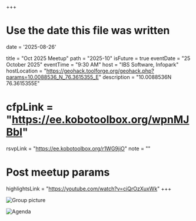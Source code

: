 +++
# Use the date this file was written
date = '2025-08-26'

title = "Oct 2025 Meetup"
path = "2025-10"
isFuture = true
eventDate = "25 October 2025"
eventTime = "9:30 AM"
host = "IBS Software, Infopark"
hostLocation = "https://geohack.toolforge.org/geohack.php?params=10.0088536_N_76.3615355_E"
description = "10.0088536N 76.3615355E"
# cfpLink = "https://ee.kobotoolbox.org/wpnMJBbl"
rsvpLink = "https://ee.kobotoolbox.org/r1WG9jiO"
note = ""

# Post meetup params
highlightsLink = "https://youtube.com/watch?v=ciQrOzXuxWk"
+++

![Group picture](/images/meetups/2025-08/group.jpg)

![Agenda](/images/meetups/2025-08/agenda.jpg)
